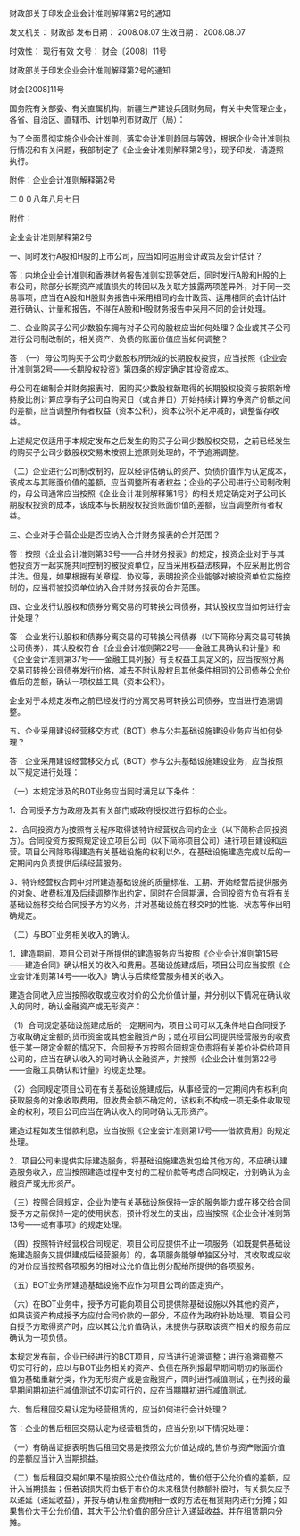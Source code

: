 
	
		
	
财政部关于印发企业会计准则解释第2号的通知
	
	
发文机关：	财政部
发布日期：	2008.08.07
生效日期：	2008.08.07
	
时效性：	现行有效
文号：	财会〔2008〕11号
	
	

	
	

	
	

财政部关于印发企业会计准则解释第2号的通知

财会[2008]11号

国务院有关部委、有关直属机构，新疆生产建设兵团财务局，有关中央管理企业，各省、自治区、直辖市、计划单列市财政厅（局）：

为了全面贯彻实施企业会计准则，落实会计准则趋同与等效，根据企业会计准则执行情况和有关问题，我部制定了《企业会计准则解释第2号》，现予印发，请遵照执行。

附件：企业会计准则解释第2号

二００八年八月七日

附件：

企业会计准则解释第2号

一、同时发行A股和H股的上市公司，应当如何运用会计政策及会计估计？

答：内地企业会计准则和香港财务报告准则实现等效后，同时发行A股和H股的上市公司，除部分长期资产减值损失的转回以及关联方披露两项差异外，对于同一交易事项，应当在A股和H股财务报告中采用相同的会计政策、运用相同的会计估计进行确认、计量和报告，不得在A股和H股财务报告中采用不同的会计处理。

二、企业购买子公司少数股东拥有对子公司的股权应当如何处理？企业或其子公司进行公司制改制的，相关资产、负债的账面价值应当如何调整？

答：（一）母公司购买子公司少数股权所形成的长期股权投资，应当按照《企业会计准则第2号——长期股权投资》第四条的规定确定其投资成本。

母公司在编制合并财务报表时，因购买少数股权新取得的长期股权投资与按照新增持股比例计算应享有子公司自购买日（或合并日）开始持续计算的净资产份额之间的差额，应当调整所有者权益（资本公积），资本公积不足冲减的，调整留存收益。

上述规定仅适用于本规定发布之后发生的购买子公司少数股权交易，之前已经发生的购买子公司少数股权交易未按照上述原则处理的，不予追溯调整。

（二）企业进行公司制改制的，应以经评估确认的资产、负债价值作为认定成本，该成本与其账面价值的差额，应当调整所有者权益；企业的子公司进行公司制改制的，母公司通常应当按照《企业会计准则解释第1号》的相关规定确定对子公司长期股权投资的成本，该成本与长期股权投资账面价值的差额，应当调整所有者权益。

三、企业对于合营企业是否应纳入合并财务报表的合并范围？

答：按照《企业会计准则第33号——合并财务报表》的规定，投资企业对于与其他投资方一起实施共同控制的被投资单位，应当采用权益法核算，不应采用比例合并法。但是，如果根据有关章程、协议等，表明投资企业能够对被投资单位实施控制的，应当将被投资单位纳入合并财务报表的合并范围。

四、企业发行认股权和债券分离交易的可转换公司债券，其认股权应当如何进行会计处理？

答：企业发行认股权和债券分离交易的可转换公司债券（以下简称分离交易可转换公司债券），其认股权符合《企业会计准则第22号――金融工具确认和计量》和《企业会计准则第37号――金融工具列报》有关权益工具定义的，应当按照分离交易可转换公司债券发行价格，减去不附认股权且其他条件相同的公司债券公允价值后的差额，确认一项权益工具（资本公积）。

企业对于本规定发布之前已经发行的分离交易可转换公司债券，应当进行追溯调整。

五、企业采用建设经营移交方式（BOT）参与公共基础设施建设业务应当如何处理？

答：企业采用建设经营移交方式（BOT）参与公共基础设施建设业务，应当按照以下规定进行处理：

（一）本规定涉及的BOT业务应当同时满足以下条件：

1．合同授予方为政府及其有关部门或政府授权进行招标的企业。

2．合同投资方为按照有关程序取得该特许经营权合同的企业（以下简称合同投资方）。合同投资方按照规定设立项目公司（以下简称项目公司）进行项目建设和运营。项目公司除取得建造有关基础设施的权利以外，在基础设施建造完成以后的一定期间内负责提供后续经营服务。

3．特许经营权合同中对所建造基础设施的质量标准、工期、开始经营后提供服务的对象、收费标准及后续调整作出约定，同时在合同期满，合同投资方负有将有关基础设施移交给合同授予方的义务，并对基础设施在移交时的性能、状态等作出明确规定。

（二）与BOT业务相关收入的确认。

1．建造期间，项目公司对于所提供的建造服务应当按照《企业会计准则第15号——建造合同》确认相关的收入和费用。基础设施建成后，项目公司应当按照《企业会计准则第14号——收入》确认与后续经营服务相关的收入。

建造合同收入应当按照收取或应收对价的公允价值计量，并分别以下情况在确认收入的同时，确认金融资产或无形资产：

（1）合同规定基础设施建成后的一定期间内，项目公司可以无条件地自合同授予方收取确定金额的货币资金或其他金融资产的；或在项目公司提供经营服务的收费低于某一限定金额的情况下，合同授予方按照合同规定负责将有关差价补偿给项目公司的，应当在确认收入的同时确认金融资产，并按照《企业会计准则第22号——金融工具确认和计量》的规定处理。

（2）合同规定项目公司在有关基础设施建成后，从事经营的一定期间内有权利向获取服务的对象收取费用，但收费金额不确定的，该权利不构成一项无条件收取现金的权利，项目公司应当在确认收入的同时确认无形资产。

建造过程如发生借款利息，应当按照《企业会计准则第17号——借款费用》的规定处理。

2．项目公司未提供实际建造服务，将基础设施建造发包给其他方的，不应确认建造服务收入，应当按照建造过程中支付的工程价款等考虑合同规定，分别确认为金融资产或无形资产。

（三）按照合同规定，企业为使有关基础设施保持一定的服务能力或在移交给合同授予方之前保持一定的使用状态，预计将发生的支出，应当按照《企业会计准则第13号——或有事项》的规定处理。

（四）按照特许经营权合同规定，项目公司应提供不止一项服务（如既提供基础设施建造服务又提供建成后经营服务）的，各项服务能够单独区分时，其收取或应收的对价应当按照各项服务的相对公允价值比例分配给所提供的各项服务。

（五）BOT业务所建造基础设施不应作为项目公司的固定资产。

（六）在BOT业务中，授予方可能向项目公司提供除基础设施以外其他的资产，如果该资产构成授予方应付合同价款的一部分，不应作为政府补助处理。项目公司自授予方取得资产时，应以其公允价值确认，未提供与获取该资产相关的服务前应确认为一项负债。

本规定发布前，企业已经进行的BOT项目，应当进行追溯调整；进行追溯调整不切实可行的，应以与BOT业务相关的资产、负债在所列报最早期间期初的账面价值为基础重新分类，作为无形资产或是金融资产，同时进行减值测试；在列报的最早期间期初进行减值测试不切实可行的，应在当期期初进行减值测试。

六、售后租回交易认定为经营租赁的，应当如何进行会计处理？

答：企业的售后租回交易认定为经营租赁的，应当分别以下情况处理：

（一）有确凿证据表明售后租回交易是按照公允价值达成的,售价与资产账面价值的差额应当计入当期损益。

（二）售后租回交易如果不是按照公允价值达成的，售价低于公允价值的差额，应计入当期损益；但若该损失将由低于市价的未来租赁付款额补偿时，有关损失应予以递延（递延收益），并按与确认租金费用相一致的方法在租赁期内进行分摊；如果售价大于公允价值，其大于公允价值的部分应计入递延收益，并在租赁期内分摊。
